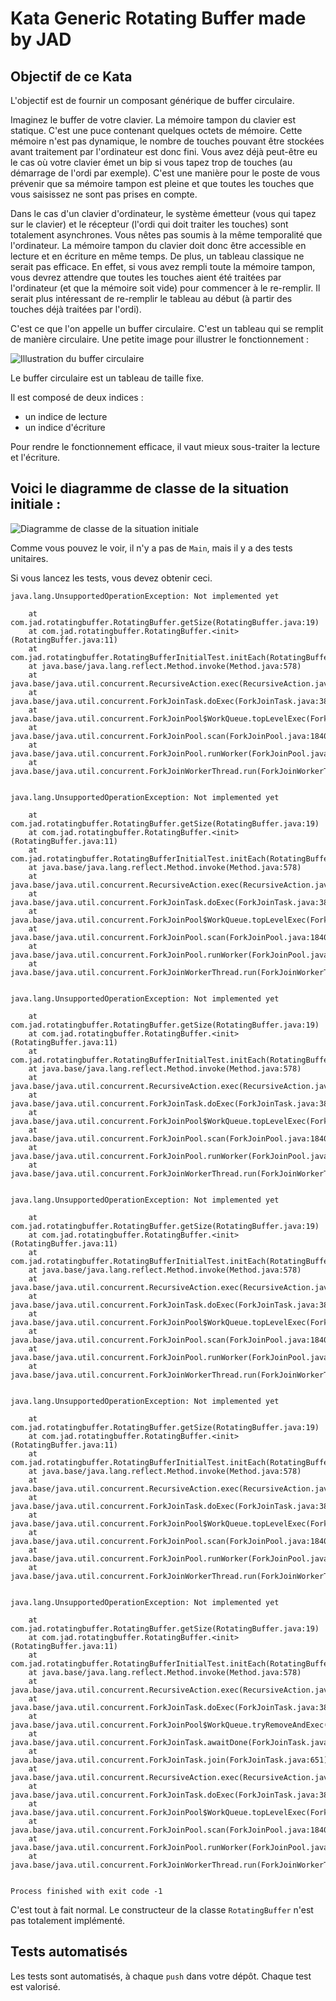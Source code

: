 # Kata Generic Rotating Buffer made by JAD

## Objectif de ce Kata

L'objectif est de fournir un composant générique de buffer circulaire.

Imaginez le buffer de votre clavier. La mémoire tampon du clavier est statique. C'est une puce
contenant quelques octets de mémoire. Cette mémoire n'est pas dynamique, le nombre de touches
pouvant être stockées avant traitement par l'ordinateur est donc fini. Vous avez déjà peut-être eu
le cas où votre clavier émet un bip si vous tapez trop de touches (au démarrage de l'ordi par
exemple). C'est une manière pour le poste de vous prévenir que sa mémoire tampon est pleine et que
toutes les touches que vous saisissez ne sont pas prises en compte.

Dans le cas d'un clavier d'ordinateur, le système émetteur (vous qui tapez sur le clavier) et le
récepteur (l'ordi qui doit traiter les touches) sont totalement asynchrones. Vous nêtes pas soumis à
la même temporalité que l'ordinateur. La mémoire tampon du clavier doit donc être accessible en
lecture et en écriture en même temps. De plus, un tableau classique ne serait pas efficace. En
effet, si vous avez rempli toute la mémoire tampon, vous devrez attendre que toutes les touches
aient été traitées par l'ordinateur (et que la mémoire soit vide) pour commencer à le
re-remplir. Il serait plus intéressant de re-remplir le tableau au début (à partir des touches déjà
traitées par l'ordi).

C'est ce que l'on appelle un buffer circulaire. C'est un tableau qui se remplit de manière
circulaire. Une petite image pour illustrer le fonctionnement :

![Illustration du buffer circulaire](https://github.com/Jean-Aymeric/RotatingBufferStart/blob/master/img/rotatingbuffer.png)

Le buffer circulaire est un tableau de taille fixe.

Il est composé de deux indices :

- un indice de lecture
- un indice d'écriture

Pour rendre le fonctionnement efficace, il vaut mieux sous-traiter la lecture et l'écriture.

## Voici le diagramme de classe de la situation initiale :

![Diagramme de classe de la situation initiale](https://github.com/Jean-Aymeric/RotatingBufferStart/blob/master/img/rotatingbuffer.png/classdiagramrotatingbuffer.png)

Comme vous pouvez le voir, il n'y a pas de `Main`, mais il y a des tests unitaires.

Si vous lancez les tests, vous devez obtenir ceci.

```
java.lang.UnsupportedOperationException: Not implemented yet

	at com.jad.rotatingbuffer.RotatingBuffer.getSize(RotatingBuffer.java:19)
	at com.jad.rotatingbuffer.RotatingBuffer.<init>(RotatingBuffer.java:11)
	at com.jad.rotatingbuffer.RotatingBufferInitialTest.initEach(RotatingBufferInitialTest.java:19)
	at java.base/java.lang.reflect.Method.invoke(Method.java:578)
	at java.base/java.util.concurrent.RecursiveAction.exec(RecursiveAction.java:194)
	at java.base/java.util.concurrent.ForkJoinTask.doExec(ForkJoinTask.java:387)
	at java.base/java.util.concurrent.ForkJoinPool$WorkQueue.topLevelExec(ForkJoinPool.java:1311)
	at java.base/java.util.concurrent.ForkJoinPool.scan(ForkJoinPool.java:1840)
	at java.base/java.util.concurrent.ForkJoinPool.runWorker(ForkJoinPool.java:1806)
	at java.base/java.util.concurrent.ForkJoinWorkerThread.run(ForkJoinWorkerThread.java:177)


java.lang.UnsupportedOperationException: Not implemented yet

	at com.jad.rotatingbuffer.RotatingBuffer.getSize(RotatingBuffer.java:19)
	at com.jad.rotatingbuffer.RotatingBuffer.<init>(RotatingBuffer.java:11)
	at com.jad.rotatingbuffer.RotatingBufferInitialTest.initEach(RotatingBufferInitialTest.java:19)
	at java.base/java.lang.reflect.Method.invoke(Method.java:578)
	at java.base/java.util.concurrent.RecursiveAction.exec(RecursiveAction.java:194)
	at java.base/java.util.concurrent.ForkJoinTask.doExec(ForkJoinTask.java:387)
	at java.base/java.util.concurrent.ForkJoinPool$WorkQueue.topLevelExec(ForkJoinPool.java:1311)
	at java.base/java.util.concurrent.ForkJoinPool.scan(ForkJoinPool.java:1840)
	at java.base/java.util.concurrent.ForkJoinPool.runWorker(ForkJoinPool.java:1806)
	at java.base/java.util.concurrent.ForkJoinWorkerThread.run(ForkJoinWorkerThread.java:177)


java.lang.UnsupportedOperationException: Not implemented yet

	at com.jad.rotatingbuffer.RotatingBuffer.getSize(RotatingBuffer.java:19)
	at com.jad.rotatingbuffer.RotatingBuffer.<init>(RotatingBuffer.java:11)
	at com.jad.rotatingbuffer.RotatingBufferInitialTest.initEach(RotatingBufferInitialTest.java:19)
	at java.base/java.lang.reflect.Method.invoke(Method.java:578)
	at java.base/java.util.concurrent.RecursiveAction.exec(RecursiveAction.java:194)
	at java.base/java.util.concurrent.ForkJoinTask.doExec(ForkJoinTask.java:387)
	at java.base/java.util.concurrent.ForkJoinPool$WorkQueue.topLevelExec(ForkJoinPool.java:1311)
	at java.base/java.util.concurrent.ForkJoinPool.scan(ForkJoinPool.java:1840)
	at java.base/java.util.concurrent.ForkJoinPool.runWorker(ForkJoinPool.java:1806)
	at java.base/java.util.concurrent.ForkJoinWorkerThread.run(ForkJoinWorkerThread.java:177)


java.lang.UnsupportedOperationException: Not implemented yet

	at com.jad.rotatingbuffer.RotatingBuffer.getSize(RotatingBuffer.java:19)
	at com.jad.rotatingbuffer.RotatingBuffer.<init>(RotatingBuffer.java:11)
	at com.jad.rotatingbuffer.RotatingBufferInitialTest.initEach(RotatingBufferInitialTest.java:19)
	at java.base/java.lang.reflect.Method.invoke(Method.java:578)
	at java.base/java.util.concurrent.RecursiveAction.exec(RecursiveAction.java:194)
	at java.base/java.util.concurrent.ForkJoinTask.doExec(ForkJoinTask.java:387)
	at java.base/java.util.concurrent.ForkJoinPool$WorkQueue.topLevelExec(ForkJoinPool.java:1311)
	at java.base/java.util.concurrent.ForkJoinPool.scan(ForkJoinPool.java:1840)
	at java.base/java.util.concurrent.ForkJoinPool.runWorker(ForkJoinPool.java:1806)
	at java.base/java.util.concurrent.ForkJoinWorkerThread.run(ForkJoinWorkerThread.java:177)


java.lang.UnsupportedOperationException: Not implemented yet

	at com.jad.rotatingbuffer.RotatingBuffer.getSize(RotatingBuffer.java:19)
	at com.jad.rotatingbuffer.RotatingBuffer.<init>(RotatingBuffer.java:11)
	at com.jad.rotatingbuffer.RotatingBufferInitialTest.initEach(RotatingBufferInitialTest.java:19)
	at java.base/java.lang.reflect.Method.invoke(Method.java:578)
	at java.base/java.util.concurrent.RecursiveAction.exec(RecursiveAction.java:194)
	at java.base/java.util.concurrent.ForkJoinTask.doExec(ForkJoinTask.java:387)
	at java.base/java.util.concurrent.ForkJoinPool$WorkQueue.topLevelExec(ForkJoinPool.java:1311)
	at java.base/java.util.concurrent.ForkJoinPool.scan(ForkJoinPool.java:1840)
	at java.base/java.util.concurrent.ForkJoinPool.runWorker(ForkJoinPool.java:1806)
	at java.base/java.util.concurrent.ForkJoinWorkerThread.run(ForkJoinWorkerThread.java:177)


java.lang.UnsupportedOperationException: Not implemented yet

	at com.jad.rotatingbuffer.RotatingBuffer.getSize(RotatingBuffer.java:19)
	at com.jad.rotatingbuffer.RotatingBuffer.<init>(RotatingBuffer.java:11)
	at com.jad.rotatingbuffer.RotatingBufferInitialTest.initEach(RotatingBufferInitialTest.java:19)
	at java.base/java.lang.reflect.Method.invoke(Method.java:578)
	at java.base/java.util.concurrent.RecursiveAction.exec(RecursiveAction.java:194)
	at java.base/java.util.concurrent.ForkJoinTask.doExec(ForkJoinTask.java:387)
	at java.base/java.util.concurrent.ForkJoinPool$WorkQueue.tryRemoveAndExec(ForkJoinPool.java:1350)
	at java.base/java.util.concurrent.ForkJoinTask.awaitDone(ForkJoinTask.java:422)
	at java.base/java.util.concurrent.ForkJoinTask.join(ForkJoinTask.java:651)
	at java.base/java.util.concurrent.RecursiveAction.exec(RecursiveAction.java:194)
	at java.base/java.util.concurrent.ForkJoinTask.doExec(ForkJoinTask.java:387)
	at java.base/java.util.concurrent.ForkJoinPool$WorkQueue.topLevelExec(ForkJoinPool.java:1311)
	at java.base/java.util.concurrent.ForkJoinPool.scan(ForkJoinPool.java:1840)
	at java.base/java.util.concurrent.ForkJoinPool.runWorker(ForkJoinPool.java:1806)
	at java.base/java.util.concurrent.ForkJoinWorkerThread.run(ForkJoinWorkerThread.java:177)


Process finished with exit code -1
```

C'est tout à fait normal. Le constructeur de la classe `RotatingBuffer` n'est pas totalement
implémenté.

## Tests automatisés

Les tests sont automatisés, à chaque `push` dans votre dépôt. Chaque test est valorisé.

